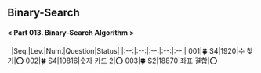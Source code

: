 ## Binary-Search
#### < Part 013. Binary-Search Algorithm >
&nbsp;
|Seq.|Lev.|Num.|Question|Status|
|:--:|:--:|:--:|:--:|:--:|
001|🍀 S4|1920|수 찾기|:o:
002|🍀 S4|10816|숫자 카드 2|:o:
003|🍀 S2|18870|좌표 결합|:o: